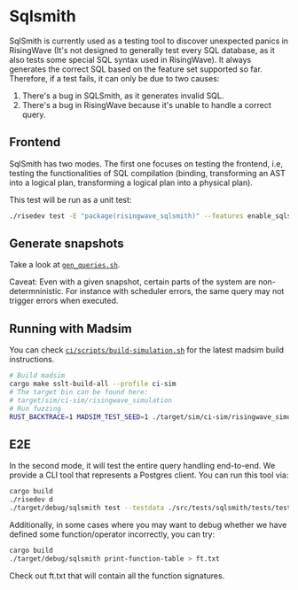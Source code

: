 # Sqlsmith

SqlSmith is currently used as a testing tool to discover unexpected panics in RisingWave (It's not designed to generally test every SQL database, as it also tests some special SQL syntax used in RisingWave). It always generates the correct SQL based on the feature set supported so far. Therefore, if a test fails, it can only be due to two causes:

1. There's a bug in SQLSmith, as it generates invalid SQL.
2. There's a bug in RisingWave because it's unable to handle a correct query.

## Frontend

SqlSmith has two modes. The first one focuses on testing the frontend, i.e, testing the functionalities of SQL compilation (binding, transforming an AST into a logical plan, transforming a logical plan into a physical plan).

This test will be run as a unit test:

``` sh
./risedev test -E "package(risingwave_sqlsmith)" --features enable_sqlsmith_unit_test
```

## Generate snapshots

Take a look at [`gen_queries.sh`](scripts/gen_queries.sh).

Caveat: Even with a given snapshot, certain parts of the system are non-determninistic.
For instance with scheduler errors, the same query may not trigger errors when executed.

## Running with Madsim

You can check [`ci/scripts/build-simulation.sh`](../../../ci/scripts/build-simulation.sh) 
for the latest madsim build instructions.

```sh
# Build madsim
cargo make sslt-build-all --profile ci-sim
# The target bin can be found here:
# target/sim/ci-sim/risingwave_simulation
# Run fuzzing
RUST_BACKTRACE=1 MADSIM_TEST_SEED=1 ./target/sim/ci-sim/risingwave_simulation --sqlsmith 100 ./src/tests/sqlsmith/tests/testdata
```

## E2E

In the second mode, it will test the entire query handling end-to-end. We provide a CLI tool that represents a Postgres client. You can run this tool via:

```sh
cargo build
./risedev d
./target/debug/sqlsmith test --testdata ./src/tests/sqlsmith/tests/testdata
```

Additionally, in some cases where you may want to debug whether we have defined some function/operator incorrectly,
you can try:

```sh
cargo build
./target/debug/sqlsmith print-function-table > ft.txt
```

Check out ft.txt that will contain all the function signatures.
